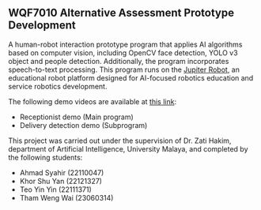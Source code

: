 ## WQF7010 Alternative Assessment Prototype Development
A human-robot interaction prototype program that applies AI algorithms based on computer vision, including OpenCV face detection, YOLO v3 object and people detection. Additionally, the program incorporates speech-to-text processing. This program runs on the [Jupiter Robot](http://www.jupiterobot.com/), an educational robot platform designed for AI-focused robotics education and service robotics development.

The following demo videos are available at [this link](https://photos.app.goo.gl/pfZ9KLWN3U8vgNVh9):
* Receptionist demo (Main program)
* Delivery detection demo (Subprogram) 

This project was carried out under the supervision of Dr. Zati Hakim, department of Artificial Intelligence, University Malaya, and completed by the following students:
* Ahmad Syahir (22110047)
* Khor Shu Yan (22121327)
* Teo Yin Yin  (22111371)
* Tham Weng Wai (23060314)
